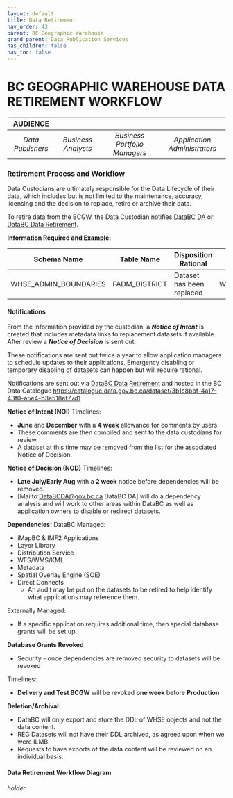 ```yaml
---
layout: default
title: Data Retirement
nav_order: 43
parent: BC Geographic Warehouse
grand_parent: Data Publication Services
has_children: false
has_toc: false
---
```


# BC GEOGRAPHIC WAREHOUSE DATA RETIREMENT WORKFLOW


|**AUDIENCE**|  |  |  |
|:---:|:---:|:---:|:---:|
| *Data Publishers* | *Business Analysts* | *Business Portfolio Managers* | *Application Administrators* | *Data Consumers* 

### Retirement Process and Workflow
Data Custodians are ultimately responsible for the Data Lifecycle of their data, which includes but is not limited to the maintenance, accuracy, licensing and the decision to replace, retire or archive their data.

To retire data from the BCGW, the Data Custodian notifies [DataBC DA](Mailto:DataBCDA@gov.bc.ca) or [DataBC Data Retirement](Mailto:LDATARET@Victoria1.gov.bc.ca). 

**Information Required and Example:**

| Schema Name|Table Name|Disposition Rational|Replacement Schema|Replacement Table|
| ------| ------| ------|------| ------|
| WHSE_ADMIN_BOUNDARIES|FADM_DISTRICT|Dataset has been replaced |WHSE_LEGAL_ADMIN_BOUNDARIES|ADM_NR_DISTRICTS_SP|

#### Notifications
From the information provided by the custodian, a ***Notice of Intent*** is created that includes metadata links to replacement datasets if available. After review a ***Notice of Decision*** is sent out.

These notifications are sent out twice a year to allow application managers to schedule updates to their applications. Emergency disabling or temporary disabling of datasets can happen but will require rational.

Notifications are sent out via [DataBC Data Retirement](Mailto:LDATARET@Victoria1.gov.bc.ca) and hosted in the BC Data Catalogue
 https://catalogue.data.gov.bc.ca/dataset/3b1c8bbf-4a17-43f0-a5e4-b3e518ef77d1

**Notice of Intent (NOI)**
Timelines: 
* **June** and **December** with a **4 week** allowance for comments by users.
* These comments are then compiled and sent to the data custodians for review.
* A dataset at this time may be removed from the list for the associated Notice of Decision.

**Notice of Decision (NOD)**
Timelines: 
* **Late July/Early Aug** with a **2 week** notice before dependencies will be removed.
* [Mailto:DataBCDA@gov.bc.ca DataBC DA] will do a dependency analysis and will work to other areas within DataBC as well as application owners to disable or redirect datasets.

**Dependencies:**
DataBC Managed:
* iMapBC & IMF2 Applications
* Layer Library
* Distribution Service
* WFS/WMS/KML
* Metadata
* Spatial Overlay Engine (SOE)
* Direct Connects
    * An audit may be put on the datasets to be retired to help identify what applications may reference them.

Externally Managed:
* If a specific application requires additional time, then special database grants will be set up. 

**Database Grants Revoked**
* Security - once dependencies are removed security to datasets will be revoked

Timelines:
* **Delivery and Test BCGW** will be revoked **one week** before **Production**

**Deletion/Archival:**
* DataBC will only export and store the DDL of WHSE objects and not the data content.
* REG Datasets will not have their DDL archived, as agreed upon when we were ILMB.
* Requests to have exports of the data content will be reviewed on an individual basis.

#### Data Retirement Workflow Diagram 
_holder_
